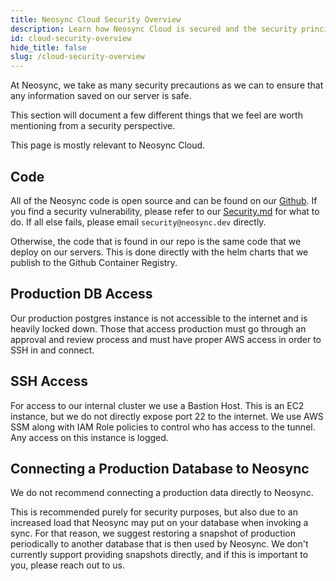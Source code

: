 ```yaml
---
title: Neosync Cloud Security Overview
description: Learn how Neosync Cloud is secured and the security principles of the Neosync Platform
id: cloud-security-overview
hide_title: false
slug: /cloud-security-overview
---
```


At Neosync, we take as many security precautions as we can to ensure that any information saved on our server is safe.

This section will document a few different things that we feel are worth mentioning from a security perspective.

This page is mostly relevant to Neosync Cloud.

## Code

All of the Neosync code is open source and can be found on our [Github](https://github.com/Groupe-Hevea/neosync).
If you find a security vulnerability, please refer to our [Security.md](https://github.com/Groupe-Hevea/neosync/blob/main/SECURITY.md) for what to do.
If all else fails, please email `security@neosync.dev` directly.

Otherwise, the code that is found in our repo is the same code that we deploy on our servers.
This is done directly with the helm charts that we publish to the Github Container Registry.

## Production DB Access

Our production postgres instance is not accessible to the internet and is heavily locked down.
Those that access production must go through an approval and review process and must have proper AWS access in order to SSH in and connect.

## SSH Access

For access to our internal cluster we use a Bastion Host. This is an EC2 instance, but we do not directly expose port 22 to the internet.
We use AWS SSM along with IAM Role policies to control who has access to the tunnel.
Any access on this instance is logged.

## Connecting a Production Database to Neosync

We do not recommend connecting a production data directly to Neosync.

This is recommended purely for security purposes, but also due to an increased load that Neosync may put on your database when invoking a sync.
For that reason, we suggest restoring a snapshot of production periodically to another database that is then used by Neosync.
We don't currently support providing snapshots directly, and if this is important to you, please reach out to us.
